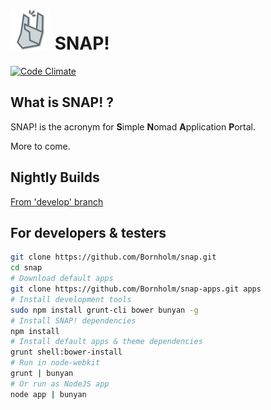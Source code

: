 # <img src="./themes/default/img/logo_128.png" height="64px" alt="SNAP! logo" /> SNAP!

[![Code Climate](https://codeclimate.com/github/snap-project/snap/badges/gpa.svg)](https://codeclimate.com/github/snap-project/snap)

## What is SNAP! ?

SNAP! is the acronym for **S**imple **N**omad **A**pplication **P**ortal.

More to come.

## Nightly Builds

[From 'develop' branch](http://snap.lookingfora.name/)

## For developers & testers

```bash
git clone https://github.com/Bornholm/snap.git
cd snap
# Download default apps
git clone https://github.com/Bornholm/snap-apps.git apps
# Install development tools
sudo npm install grunt-cli bower bunyan -g
# Install SNAP! dependencies
npm install
# Install default apps & theme dependencies
grunt shell:bower-install
# Run in node-webkit
grunt | bunyan
# Or run as NodeJS app
node app | bunyan
```
